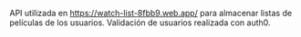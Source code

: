API utilizada en https://watch-list-8fbb9.web.app/
para almacenar listas de películas de los usuarios. Validación de usuarios realizada con auth0.